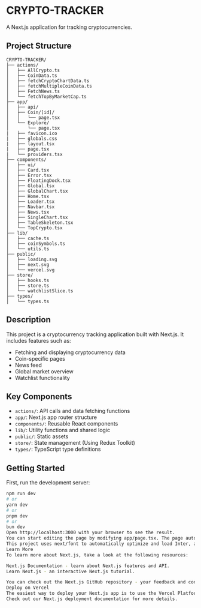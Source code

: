 # CRYPTO-TRACKER

A Next.js application for tracking cryptocurrencies.

## Project Structure
```
CRYPTO-TRACKER/
├── actions/
│   ├── AllCrypto.ts
│   ├── CoinData.ts
│   ├── fetchCryptoChartData.ts
│   ├── fetchMultipleCoinData.ts
│   ├── FetchNews.ts
│   └── fetchTopByMarketCap.ts
├── app/
│   ├── api/
│   ├── Coin/[id]/
│   │   └── page.tsx
│   └── Explore/
│       └── page.tsx
|   ├── favicon.ico
|   ├── globals.css
|   ├── layout.tsx
|   ├── page.tsx
|   └── providers.tsx
├── components/
│   ├── ui/
│   ├── Card.tsx
│   ├── Error.tsx
│   ├── FloatingDock.tsx
│   ├── Global.tsx
│   ├── GlobalChart.tsx
│   ├── Home.tsx
│   ├── Loader.tsx
│   ├── Navbar.tsx
│   ├── News.tsx
│   ├── SingleChart.tsx
│   ├── TableSkeleton.tsx
│   └── TopCrypto.tsx
├── lib/
│   ├── cache.ts
│   ├── coinSymbols.ts
│   └── utils.ts
├── public/
│   ├── loading.svg
│   ├── next.svg
│   └── vercel.svg
├── store/
│   ├── hooks.ts
│   ├── store.ts
│   └── watchlistSlice.ts
├── types/
│   └── types.ts
```
## Description

This project is a cryptocurrency tracking application built with Next.js. It includes features such as:

- Fetching and displaying cryptocurrency data
- Coin-specific pages
- News feed
- Global market overview
- Watchlist functionality

## Key Components

- `actions/`: API calls and data fetching functions
- `app/`: Next.js app router structure
- `components/`: Reusable React components
- `lib/`: Utility functions and shared logic
- `public/`: Static assets
- `store/`: State management (Using Redux Toolkit)
- `types/`: TypeScript type definitions

## Getting Started

First, run the development server:

```bash
npm run dev
# or
yarn dev
# or
pnpm dev
# or
bun dev
Open http://localhost:3000 with your browser to see the result.
You can start editing the page by modifying app/page.tsx. The page auto-updates as you edit the file.
This project uses next/font to automatically optimize and load Inter, a custom Google Font.
Learn More
To learn more about Next.js, take a look at the following resources:

Next.js Documentation - learn about Next.js features and API.
Learn Next.js - an interactive Next.js tutorial.

You can check out the Next.js GitHub repository - your feedback and contributions are welcome!
Deploy on Vercel
The easiest way to deploy your Next.js app is to use the Vercel Platform from the creators of Next.js.
Check out our Next.js deployment documentation for more details.
